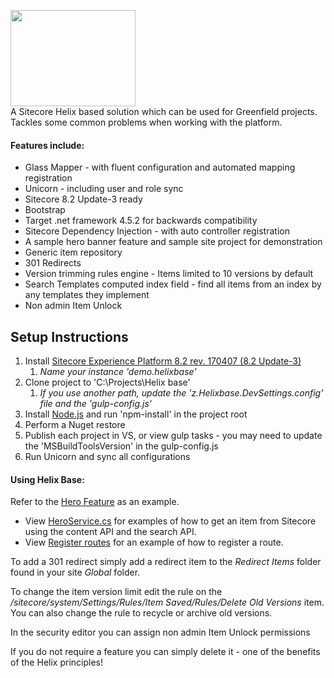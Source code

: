 <img src="https://nshackblog.files.wordpress.com/2017/02/helixbase1.png" height="154px" width="200px" /><br />
A Sitecore Helix based solution which can be used for Greenfield projects. Tackles some common problems when working with the platform.

#### Features include:

* Glass Mapper - with fluent configuration and automated mapping registration
* Unicorn - including user and role sync
* Sitecore 8.2 Update-3 ready
* Bootstrap
* Target .net framework 4.5.2 for backwards compatibility
* Sitecore Dependency Injection - with auto controller registration
* A sample hero banner feature and sample site project for demonstration
* Generic item repository
* 301 Redirects
* Version trimming rules engine - Items limited to 10 versions by default
* Search Templates computed index field - find all items from an index by any templates they implement
* Non admin Item Unlock

## Setup Instructions
1. Install <a href="https://dev.sitecore.net/Downloads/Sitecore_Experience_Platform/82/Sitecore_Experience_Platform_82_Update3.aspx" target="_blank">Sitecore Experience Platform 8.2 rev. 170407 (8.2 Update-3)</a>
	1. _Name your instance 'demo.helixbase'_
2. Clone project to 'C:\Projects\Helix base'
	1. _If you use another path, update the 'z.Helixbase.DevSettings.config' file and the 'gulp-config.js'_
3. Install <a href="https://nodejs.org/en/" target="_blank">Node.js</a> and run 'npm-install' in the project root
4. Perform a Nuget restore
5. Publish each project in VS, or view gulp tasks - you may need to update the 'MSBuildToolsVersion' in the gulp-config.js
6. Run Unicorn and sync all configurations

#### Using Helix Base:
Refer to the <a href="https://github.com/muso31/Helixbase/tree/master/src/Feature/Hero/code">Hero Feature</a> as an example.

* View <a href="https://github.com/muso31/Helixbase/blob/master/src/Feature/Hero/code/Service/HeroService.cs">HeroService.cs</a> for examples of how to get an item from Sitecore using the content API and the search API.
* View <a href="https://github.com/muso31/Helixbase/blob/master/src/Feature/Hero/code/Routes/RegisterRoutes.cs">Register routes</a> for an example of how to register a route.

To add a 301 redirect simply add a redirect item to the _Redirect Items_ folder found in your site _Global_ folder.

To change the item version limit edit the rule on the _/sitecore/system/Settings/Rules/Item Saved/Rules/Delete Old Versions_ item. You can also change the rule to recycle or archive old versions. 

In the security editor you can assign non admin Item Unlock permissions

If you do not require a feature you can simply delete it - one of the benefits of the Helix principles!